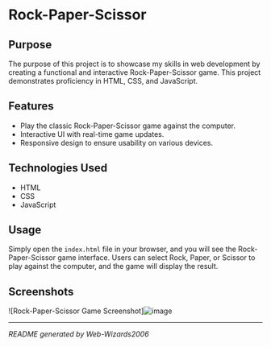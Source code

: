 # Rock-Paper-Scissor

## Purpose
The purpose of this project is to showcase my skills in web development by creating a functional and interactive Rock-Paper-Scissor game. This project demonstrates proficiency in HTML, CSS, and JavaScript.

## Features
- Play the classic Rock-Paper-Scissor game against the computer.
- Interactive UI with real-time game updates.
- Responsive design to ensure usability on various devices.

## Technologies Used
- HTML
- CSS
- JavaScript

## Usage
Simply open the `index.html` file in your browser, and you will see the Rock-Paper-Scissor game interface. Users can select Rock, Paper, or Scissor to play against the computer, and the game will display the result.

## Screenshots
![Rock-Paper-Scissor Game Screenshot]![image](https://github.com/user-attachments/assets/60f6838c-0ebc-47d5-b5bc-1e5ee2adbc7f)

---
*README generated by Web-Wizards2006*
